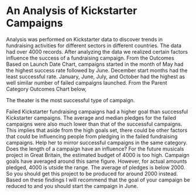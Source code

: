 # An Analysis of Kickstarter Campaigns 
Analysis was performed on Kickstarter data to discover trends in fundraising activities for different sectors in different countries. The data had over 4000 records. 
After analyzing the data we realized certain factors influence the success of a fundraising campaign. 
From the Outcomes Based on Launch Date Chart, campaigns started in the month of May had the highest success rate followed by June. December start months 
had the least successful rate.
January, June, July, and October had the highest as well similar number of failed campaigns launched.
From the Parent Category Outcomes Chart below, 

The theater is the most successful type of campaign.


Failed Kickstarter fundraising campaigns had a higher goal than successful Kickstarter campaigns. The average and median pledges for the failed campaigns 
were also much lower than that of the successful campaigns. This implies that aside from the high goals set, there could be other factors that could be
influencing people from pledging in the failed fundraising campaigns. 
Help her to mirror successful campaigns in the same category.
Does the length of a campaign have an influence?
For the future musicals project in Great Britain, the estimated budget of 4000 is too high. Campaign goals have averaged around this same figure. However, 
for actual amounts pledged, 4000 is utside the range. The average of pledges is below 2000. So you should get this project to be produced for around 2000 
instead.
Based on these findings I will recommend that the goal of your campaign be reduced to and you should start the campaign in June. 
